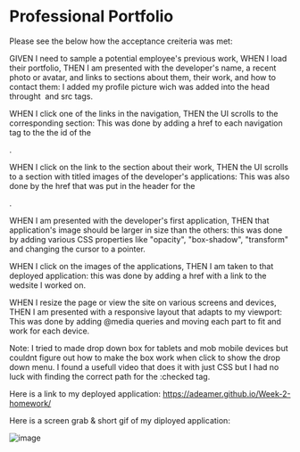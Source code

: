 # Professional Portfolio

Please see the below how the acceptance creiteria was met:

GIVEN I need to sample a potential employee's previous work, WHEN I load their portfolio, THEN I am presented with the developer's name, a recent photo or avatar, and links to sections about them, their work, and how to contact them: I added my profile picture wich was added into the head throught <img> and src tags.

WHEN I click one of the links in the navigation, THEN the UI scrolls to the corresponding section: This was done by adding a href to each navigation tag to the the id of the <div>.

WHEN I click on the link to the section about their work, THEN the UI scrolls to a section with titled images of the developer's applications: This was also done by the href that was put in the header for the <nav>.

WHEN I am presented with the developer's first application, THEN that application's image should be larger in size than the others: this was done by adding various CSS properties like "opacity", "box-shadow", "transform" and changing the cursor to a pointer.

WHEN I click on the images of the applications, THEN I am taken to that deployed application: this was done by adding a href with a link to the wedsite I worked on.

WHEN I resize the page or view the site on various screens and devices, THEN I am presented with a responsive layout that adapts to my viewport: This was done by adding @media queries and moving each part to fit and work for each device.

Note: I tried to made drop down box for tablets and mob mobile devices but couldnt figure out how to make the box work when click to show the drop down menu. I found a usefull video that does it with just CSS but I had no luck with finding the correct path for the :checked tag.


Here is a link to my deployed application: https://adeamer.github.io/Week-2-homework/

Here is a screen grab & short gif of my diployed application:

![image](https://user-images.githubusercontent.com/83004232/127765137-c4ac9dd6-b632-4423-a290-3d77527b1b7b.png)